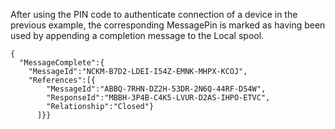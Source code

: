 
After using the PIN code to authenticate connection of a device in the previous 
example, the corresponding MessagePin is marked as having been used by appending 
a completion message to the Local spool.

~~~~
{
  "MessageComplete":{
    "MessageId":"NCKM-B7D2-LDEI-I54Z-EMNK-MHPX-KCOJ",
    "References":[{
        "MessageId":"ABBQ-7RHN-DZ2H-53DR-2N6Q-44RF-DS4W",
        "ResponseId":"MBBH-3P4B-C4K5-LVUR-D2AS-IHPO-ETVC",
        "Relationship":"Closed"}
      ]}}
~~~~

